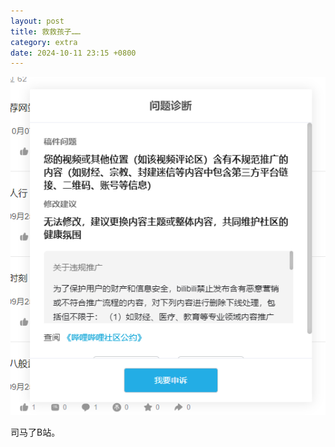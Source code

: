 ```yaml
---
layout: post
title: 救救孩子……
category: extra
date: 2024-10-11 23:15 +0800
---
```


![mlgb](assets/img/bilibili.png)

司马了B站。